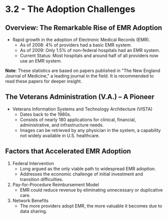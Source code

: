 # 3.2 - The Adoption Challenges

## Overview: The Remarkable Rise of EMR Adoption
- Rapid growth in the adoption of Electronic Medical Records (EMR).
  - As of 2008: 4% of providers had a basic EMR system.
  - As of 2009: Only 1.5% of non-federal hospitals had an EMR system.
  - Current Status: Most hospitals and around half of all providers now use an EMR system.

**Note**: These statistics are based on papers published in "The New England Journal of Medicine," a leading journal in the field. It is recommended to read these papers for deeper insight.

## The Veterans Administration (V.A.) – A Pioneer
- Veterans Information Systems and Technology Architecture (VISTA)
  - Dates back to the 1980s.
  - Consists of nearly 180 applications for clinical, financial, administrative, and infrastructure needs.
  - Images can be retrieved by any physician in the system, a capability not widely available in U.S. healthcare.

## Factors that Accelerated EMR Adoption
1. Federal Intervention
   - Long argued as the only viable path to widespread EMR adoption.
   - Addresses the economic challenge of initial investment and transition difficulties.
2. Pay-for-Procedure Reimbursement Model
   - EMR could reduce revenue by eliminating unnecessary or duplicative care.
3. Network Benefits
   - The more providers adopt EMR, the more valuable it becomes due to data sharing.


